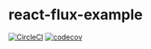 # react-flux-example

[![CircleCI](https://circleci.com/gh/asukaleido/react-flux-example/tree/master.svg?style=shield)](https://circleci.com/gh/asukaleido/react-flux-example/tree/master)
[![codecov](https://codecov.io/gh/asukaleido/react-flux-example/branch/master/graph/badge.svg)](https://codecov.io/gh/asukaleido/react-flux-example)
